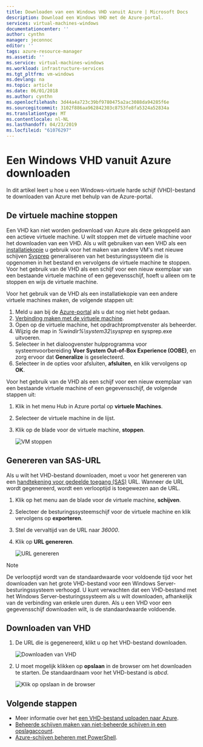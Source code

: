 ```yaml
---
title: Downloaden van een Windows VHD vanuit Azure | Microsoft Docs
description: Download een Windows VHD met de Azure-portal.
services: virtual-machines-windows
documentationcenter: ''
author: cynthn
manager: jeconnoc
editor: ''
tags: azure-resource-manager
ms.assetid: ''
ms.service: virtual-machines-windows
ms.workload: infrastructure-services
ms.tgt_pltfrm: vm-windows
ms.devlang: na
ms.topic: article
ms.date: 06/01/2018
ms.author: cynthn
ms.openlocfilehash: 3d44a4a723c39bf9780475a2ac3088da94285f6e
ms.sourcegitcommit: 3102f886aa962842303c8753fe8fa5324a52834a
ms.translationtype: MT
ms.contentlocale: nl-NL
ms.lasthandoff: 04/23/2019
ms.locfileid: "61076297"
---
```

# <a name="download-a-windows-vhd-from-azure"></a>Een Windows VHD vanuit Azure downloaden

In dit artikel leert u hoe u een Windows-virtuele harde schijf (VHD)-bestand te downloaden van Azure met behulp van de Azure-portal.

## <a name="stop-the-vm"></a>De virtuele machine stoppen

Een VHD kan niet worden gedownload van Azure als deze gekoppeld aan een actieve virtuele machine. U wilt stoppen met de virtuele machine voor het downloaden van een VHD. Als u wilt gebruiken van een VHD als een [installatiekopie](tutorial-custom-images.md) u gebruik voor het maken van andere VM's met nieuwe schijven [Sysprep](https://docs.microsoft.com/windows-hardware/manufacture/desktop/sysprep--generalize--a-windows-installation) generaliseren van het besturingssysteem die is opgenomen in het bestand en vervolgens de virtuele machine te stoppen. Voor het gebruik van de VHD als een schijf voor een nieuw exemplaar van een bestaande virtuele machine of een gegevensschijf, hoeft u alleen om te stoppen en wijs de virtuele machine.

Voor het gebruik van de VHD als een installatiekopie van een andere virtuele machines maken, de volgende stappen uit:

1.  Meld u aan bij de [Azure-portal](https://portal.azure.com/) als u dat nog niet hebt gedaan.
2.  [Verbinding maken met de virtuele machine](connect-logon.md?toc=%2fazure%2fvirtual-machines%2fwindows%2ftoc.json). 
3.  Open op de virtuele machine, het opdrachtpromptvenster als beheerder.
4.  Wijzig de map in *%windir%\system32\sysprep* en sysprep.exe uitvoeren.
5.  Selecteer in het dialoogvenster hulpprogramma voor systeemvoorbereiding **Voer System Out-of-Box Experience (OOBE)**, en zorg ervoor dat **Generalize** is geselecteerd.
6.  Selecteer in de opties voor afsluiten, **afsluiten**, en klik vervolgens op **OK**. 

Voor het gebruik van de VHD als een schijf voor een nieuw exemplaar van een bestaande virtuele machine of een gegevensschijf, de volgende stappen uit:

1.  Klik in het menu Hub in Azure portal op **virtuele Machines**.
2.  Selecteer de virtuele machine in de lijst.
3.  Klik op de blade voor de virtuele machine, **stoppen**.

    ![VM stoppen](./media/download-vhd/export-stop.png)

## <a name="generate-sas-url"></a>Genereren van SAS-URL

Als u wilt het VHD-bestand downloaden, moet u voor het genereren van een [handtekening voor gedeelde toegang (SAS)](../../storage/common/storage-dotnet-shared-access-signature-part-1.md?toc=%2fazure%2fvirtual-machines%2fwindows%2ftoc.json) URL. Wanneer de URL wordt gegenereerd, wordt een verlooptijd is toegewezen aan de URL.

1.  Klik op het menu aan de blade voor de virtuele machine, **schijven**.
2.  Selecteer de besturingssysteemschijf voor de virtuele machine en klik vervolgens op **exporteren**.
3.  Stel de vervaltijd van de URL naar *36000*.
4.  Klik op **URL genereren**.

    ![URL genereren](./media/download-vhd/export-generate.png)

> [!NOTE]
> De verlooptijd wordt van de standaardwaarde voor voldoende tijd voor het downloaden van het grote VHD-bestand voor een Windows Server-besturingssysteem verhoogd. U kunt verwachten dat een VHD-bestand met het Windows Server-besturingssysteem als u wilt downloaden, afhankelijk van de verbinding van enkele uren duren. Als u een VHD voor een gegevensschijf downloaden wilt, is de standaardwaarde voldoende. 
> 
> 

## <a name="download-vhd"></a>Downloaden van VHD

1.  De URL die is gegenereerd, klikt u op het VHD-bestand downloaden.

    ![Downloaden van VHD](./media/download-vhd/export-download.png)

2.  U moet mogelijk klikken op **opslaan** in de browser om het downloaden te starten. De standaardnaam voor het VHD-bestand is *abcd*.

    ![Klik op opslaan in de browser](./media/download-vhd/export-save.png)

## <a name="next-steps"></a>Volgende stappen

- Meer informatie over het [een VHD-bestand uploaden naar Azure](upload-generalized-managed.md?toc=%2fazure%2fvirtual-machines%2fwindows%2ftoc.json). 
- [Beheerde schijven maken van niet-beheerde schijven in een opslagaccount](attach-disk-ps.md?toc=%2fazure%2fvirtual-machines%2fwindows%2ftoc.json).
- [Azure-schijven beheren met PowerShell](tutorial-manage-data-disk.md?toc=%2fazure%2fvirtual-machines%2fwindows%2ftoc.json).


